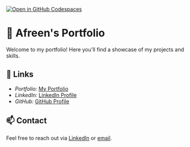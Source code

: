 [![Open in GitHub Codespaces](https://github.com/codespaces/badge.svg)](https://github.com/codespaces/new?hide_repo_select=true&ref=main&repo=526682619)

# 🌟 Afreen's Portfolio

Welcome to my portfolio! Here you'll find a showcase of my projects and skills.

## 🔗 Links

- *Portfolio:* [My Portfolio](https://afreen2302.github.io/My-Portfolio/)
- *LinkedIn:* [LinkedIn Profile](https://linkedin.com/in/afreen-s-6b3882227)
- *GitHub:* [GitHub Profile](https://github.com/Afreen2302)

## 📫 Contact

Feel free to reach out via [LinkedIn](https://linkedin.com/in/your-profile) or [email](mailto:your-email@example.com).
